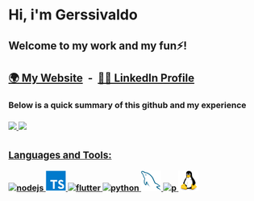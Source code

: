 <h1>Hi, i'm Gerssivaldo
<h2>Welcome to my work and my fun⚡! <h2/>


**[🌍 My Website](https://gerssivaldosantos.github.io/)&nbsp; - &nbsp;[🧑‍💼 LinkedIn Profile](https://www.linkedin.com/in/gerssivaldo-santos-a75921130/)**





<h3>Below is a quick summary of this github and my experience <h3/>
 <div>
  <a href="https://github.com/gerssivaldosantos">
  <img height="180em" src="https://github-readme-stats.vercel.app/api?username=gerssivaldosantos&show_icons=true&theme=dracula&include_all_commits=true&count_private=true"/>
  <img height="180em" src="https://github-readme-stats.vercel.app/api/top-langs/?username=gerssivaldosantos&layout=compact&langs_count=16&theme=dracula"/>

  
  ##
 
<div> 


 
</div>

<h3 align="left">Languages and Tools:</h3>
<p align="left">  </a> <a href="https://nodejs.org/" target="_blank"> <img src="https://cdn.iconscout.com/icon/free/png-256/node-js-1174925.png" alt="nodejs" width="40" height="40"/> </a> <a href="https://www.typescriptlang.org/" target="_blank"> <img src="https://raw.githubusercontent.com/devicons/devicon/master/icons/typescript/typescript-original.svg" alt="typescript" width="40" height="40"/> </a>  <a href="https://flutter.dev/" target="_blank"> <img src="https://i.pinimg.com/originals/6d/b1/59/6db159df526b6f5584902ebc21daca88.png" alt="flutter" width="40" height="40"/> </a> <a href="https://www.python.org/" target="_blank"> <img src="https://cdn.iconscout.com/icon/free/png-256/python-3521655-2945099.png" alt="python" width="40" height="40"/> </a> <a href="https://www.mysql.com/" target="_blank"> <img src="https://github.com/devicons/devicon/blob/master/icons/mysql/mysql-original.svg" alt="typescript" width="40" height="40"/> </a> <a href="https://www.postgresql.org/" target="_blank"> <img src="https://ms-ossdata.gallerycdn.vsassets.io/extensions/ms-ossdata/vscode-postgresql/0.3.0/1586995425912/Microsoft.VisualStudio.Services.Icons.Default" alt="p" width="40" height="40"/> </a> <a href="https://www.linux.org/" target="_blank"> <img src="https://raw.githubusercontent.com/devicons/devicon/master/icons/linux/linux-original.svg" alt="linux" width="40" height="40"/> </a> </p>



